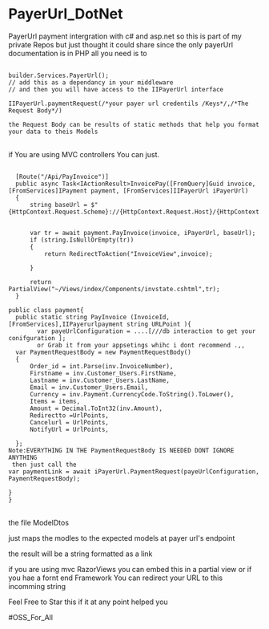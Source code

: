 # PayerUrl_DotNet
PayerUrl payment intergration with c# and asp.net
so this is part of my private Repos but just thought it could share since the only payerUrl documentation is in PHP
all you need is to 

##
```
builder.Services.PayerUrl();
// add this as a dependancy in your middleware
// and then you will have access to the IIPayerUrl interface

IIPayerUrl.paymentRequest(/*your payer url credentils /Keys*/,/*The Request Body*/)

the Request Body can be results of static methods that help you format your data to theis Models
```
##
if You are using MVC controllers
You can just.
##
```
  [Route("/Api/PayInvoice")]
  public async Task<IActionResult>InvoicePay([FromQuery]Guid invoice, [FromServices]IPayment payment, [FromServices]IIPayerUrl iPayerUrl)
  {
      string baseUrl = $"{HttpContext.Request.Scheme}://{HttpContext.Request.Host}/{HttpContext.Request.PathBase}";

   
      var tr = await payment.PayInvoice(invoice, iPayerUrl, baseUrl);
      if (string.IsNullOrEmpty(tr))
      {
          return RedirectToAction("InvoiceView",invoice); 
      
      }
     
      return PartialView("~/Views/index/Components/invstate.cshtml",tr);
  }

public class payment{
  public static string PayInvoice (InvoiceId,[FromServices],IIPayerurlpayment string URLPoint ){
        var payeUrlConfiguration = ....[///db interaction to get your conifguration ];
        or Grab it from your appsetings whihc i dont recommend .,,
  var PaymentRequestBody = new PaymentRequestBody()
  {
      Order_id = int.Parse(inv.InvoiceNumber),
      Firstname = inv.Customer_Users.FirstName,
      Lastname = inv.Customer_Users.LastName,
      Email = inv.Customer_Users.Email,
      Currency = inv.Payment.CurrencyCode.ToString().ToLower(),
      Items = items,
      Amount = Decimal.ToInt32(inv.Amount),
      Redirectto =UrlPoints,
      Cancelurl = UrlPoints,
      NotifyUrl = UrlPoints,

  };
Note:EVERYTHING IN THE PaymentRequestBody IS NEEDED DONT IGNORE ANYTHING
 then just call the
var paymentLink = await iPayerUrl.PaymentRequest(payeUrlConfiguration, PaymentRequestBody);
 
}
}
```
##
the file ModelDtos

just maps the modles to the expected models at payer url's endpoint 

the result will be a string formatted as a link 

if you are using mvc RazorViews you can embed this in a partial view or if you hae a fornt end Framework You can redirect your URL to this incomming string 

Feel Free to Star this if it at any point helped you 

#OSS_For_All
